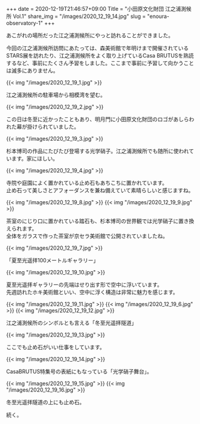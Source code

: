 +++
date  = 2020-12-19T21:46:57+09:00
Title = "小田原文化財団 江之浦測候所 Vol.1"
share_img = "/images/2020_12_19_14.jpg"
slug = "enoura-observatory-1"
+++

あこがれの場所だった江之浦測候所にやっと訪れることができました。

今回の江之浦測候所訪問にあたっては、森美術館で年明けまで開催されているSTARS展を訪れたり、江之浦測候所をよく取り上げているCasa BRUTUSを熟読するなど、事前にたくさん予習をしました。ここまで事前に予習して向かうことは滅多にありません。

{{< img "/images/2020_12_19_1.jpg" >}}
<p class="caption">江之浦測候所の駐車場から相模湾を望む。</p>
{{< img "/images/2020_12_19_2.jpg" >}}
<p class="caption">この日は冬至に近かったこともあり、明月門に小田原文化財団のロゴがあしらわれた幕が掛けられていました。</p>
{{< img "/images/2020_12_19_3.jpg" >}}
<p class="caption">杉本博司の作品にたびたび登場する光学硝子。江之浦測候所でも随所に使われています。家にほしい。</p>
{{< img "/images/2020_12_19_4.jpg" >}}
<p class="caption">寺院や庭園によく置かれている止め石もあちこちに置かれています。<br>止め石って美しさとアフォーダンスを兼ね備えていて素晴らしいと感じますね。</p>

{{< img "/images/2020_12_19_8.jpg" >}}
{{< img "/images/2020_12_19_9.jpg" >}}
<p class="caption">茶室のにじり口に置かれている踏石も、杉本博司の世界観では光学硝子に置き換えられます。<br>全体をガラスで作った茶室が京セラ美術館で公開されていましたね。</p>

{{< img "/images/2020_12_19_7.jpg" >}}
<p class="caption">「夏至光遥拝100メートルギャラリー」</p>
{{< img "/images/2020_12_19_10.jpg" >}}
<p class="caption">夏至光遥拝ギャラリーの先端はせり出す形で空中に浮いています。<br>先週訪れたホキ美術館といい、空中に浮く構造は非常に魅力を感じます。</p>
{{< img "/images/2020_12_19_11.jpg" >}}
{{< img "/images/2020_12_19_6.jpg" >}}
{{< img "/images/2020_12_19_12.jpg" >}}
<p class="caption">江之浦測候所のシンボルとも言える「冬至光遥拝隧道」</p>
{{< img "/images/2020_12_19_13.jpg" >}}
<p class="caption">ここでも止め石がいい仕事をしています。</p>
{{< img "/images/2020_12_19_14.jpg" >}}
<p class="caption">CasaBRUTUS特集号の表紙にもなっている「光学硝子舞台」。</p>
{{< img "/images/2020_12_19_15.jpg" >}}
{{< img "/images/2020_12_19_16.jpg" >}}
<p class="caption">冬至光遥拝隧道の上にも止め石。</p>

続く。